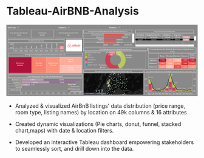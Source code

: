 # Tableau-AirBNB-Analysis

![My image](https://github.com/Jayeshdahiwale/Tableau-AirBNB-Analysis/blob/main/Dashboard%201.png?raw=true)

- Analyzed & visualized AirBnB listings' data distribution (price range, room type, listing names) by location on 49k columns & 16 attributes

- Created dynamic visualizations (Pie charts, donut, funnel, stacked chart,maps) with date & location filters.

- Developed an interactive Tableau dashboard empowering stakeholders to seamlessly sort, and drill down into the data.